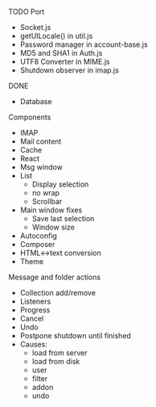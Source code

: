 TODO Port
* Socket.js
* getUILocale() in util.js
* Password manager in account-base.js
* MD5 and SHA1 in Auth.js
* UTF8 Converter in MIME.js
* Shutdown observer in imap.js

DONE
* Database

Components
* IMAP
* Mail content
* Cache
* React
* Msg window
* List
  * Display selection
  * no wrap
  * Scrollbar
* Main window fixes
  * Save last selection
  * Window size
* Autoconfig
* Composer
* HTML<->text conversion
* Theme

Message and folder actions
* Collection add/remove
* Listeners
* Progress
* Cancel
* Undo
* Postpone shutdown until finished
* Causes:
  * load from server
  * load from disk
  * user
  * filter
  * addon
  * undo
